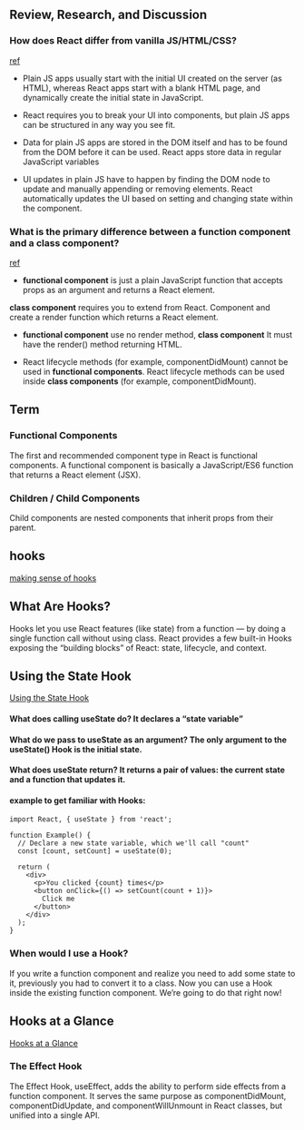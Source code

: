 ## Review, Research, and Discussion


### How does React differ from vanilla JS/HTML/CSS?
[ref](https://www.framer.com/blog/posts/react-vs-vanilla-js/)
- Plain JS apps usually start with the initial UI created on the server (as HTML), whereas React apps start with a blank HTML page, and dynamically create the initial state in JavaScript.

- React requires you to break your UI into components, but plain JS apps can be structured in any way you see fit.

- Data for plain JS apps are stored in the DOM itself and has to be found from the DOM before it can be used. React apps store data in regular JavaScript variables

- UI updates in plain JS have to happen by finding the DOM node to update and manually appending or removing elements. React automatically updates the UI based on setting and changing state within the component.



### What is the primary difference between a function component and a class component?
[ref](https://www.geeksforgeeks.org/differences-between-functional-components-and-class-components-in-react/)



- **functional component** is just a plain JavaScript function that accepts props as an argument and returns a React element.


**class component** requires you to extend from React. Component and create a render function which returns a React element.


- **functional component** use no render method, **class component** It must have the render() method returning HTML.

- React lifecycle methods (for example, componentDidMount) cannot be used in **functional components**. React lifecycle methods can be used inside **class components** (for example, componentDidMount).


## Term


### Functional Components
The first and recommended component type in React is functional components. A functional component is basically a JavaScript/ES6 function that returns a React element (JSX). 


### Children / Child Components
Child components are nested components that inherit props from their parent.

## hooks
[making sense of hooks](https://medium.com/@dan_abramov/making-sense-of-react-hooks-fdbde8803889)


## What Are Hooks?

Hooks let you use React features (like state) from a function — by doing a single function call without using class. React provides a few built-in Hooks exposing the “building blocks” of React: state, lifecycle, and context.

## Using the State Hook
[Using the State Hook](https://reactjs.org/docs/hooks-state.html)

#### What does calling useState do? It declares a “state variable”


#### What do we pass to useState as an argument? The only argument to the useState() Hook is the initial state.


#### What does useState return? It returns a pair of values: the current state and a function that updates it.


#### example to get familiar with Hooks:


```
import React, { useState } from 'react';

function Example() {
  // Declare a new state variable, which we'll call "count"
  const [count, setCount] = useState(0);

  return (
    <div>
      <p>You clicked {count} times</p>
      <button onClick={() => setCount(count + 1)}>
        Click me
      </button>
    </div>
  );
}
```

### When would I use a Hook?
 If you write a function component and realize you need to add some state to it, previously you had to convert it to a class. Now you can use a Hook inside the existing function component. We’re going to do that right now!


## Hooks at a Glance

[Hooks at a Glance](https://reactjs.org/docs/hooks-overview.html)


### The Effect Hook
The Effect Hook, useEffect, adds the ability to perform side effects from a function component. It serves the same purpose as componentDidMount, componentDidUpdate, and componentWillUnmount in React classes, but unified into a single API.